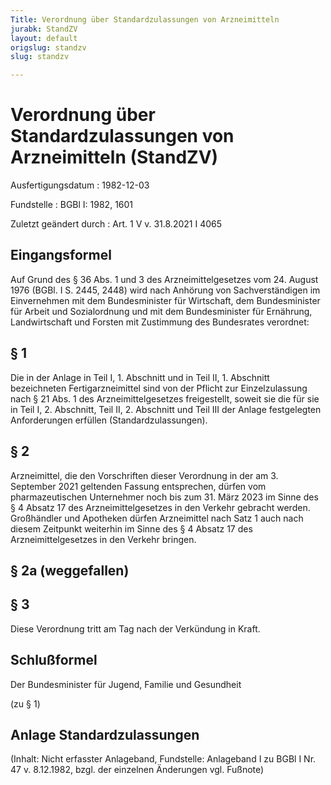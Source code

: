 ```yaml
---
Title: Verordnung über Standardzulassungen von Arzneimitteln
jurabk: StandZV
layout: default
origslug: standzv
slug: standzv

---
```


# Verordnung über Standardzulassungen von Arzneimitteln (StandZV)

Ausfertigungsdatum
:   1982-12-03

Fundstelle
:   BGBl I: 1982, 1601

Zuletzt geändert durch
:   Art. 1 V v. 31.8.2021 I 4065


## Eingangsformel

Auf Grund des § 36 Abs. 1 und 3 des Arzneimittelgesetzes vom 24.
August 1976 (BGBl. I S. 2445, 2448) wird nach Anhörung von
Sachverständigen im Einvernehmen mit dem Bundesminister für
Wirtschaft, dem Bundesminister für Arbeit und Sozialordnung und mit
dem Bundesminister für Ernährung, Landwirtschaft und Forsten mit
Zustimmung des Bundesrates verordnet:


## § 1

Die in der Anlage in Teil I, 1. Abschnitt und in Teil II, 1. Abschnitt
bezeichneten Fertigarzneimittel sind von der Pflicht zur
Einzelzulassung nach § 21 Abs. 1 des Arzneimittelgesetzes
freigestellt, soweit sie die für sie in Teil I, 2. Abschnitt, Teil II,
2\. Abschnitt und Teil III der Anlage festgelegten Anforderungen
erfüllen (Standardzulassungen).


## § 2

Arzneimittel, die den Vorschriften dieser Verordnung in der am 3.
September 2021 geltenden Fassung entsprechen, dürfen vom
pharmazeutischen Unternehmer noch bis zum 31. März 2023 im Sinne des §
4 Absatz 17 des Arzneimittelgesetzes in den Verkehr gebracht werden.
Großhändler und Apotheken dürfen Arzneimittel nach Satz 1 auch nach
diesem Zeitpunkt weiterhin im Sinne des § 4 Absatz 17 des
Arzneimittelgesetzes in den Verkehr bringen.


## § 2a (weggefallen)



## § 3

Diese Verordnung tritt am Tag nach der Verkündung in Kraft.


## Schlußformel

Der Bundesminister für Jugend, Familie und Gesundheit

(zu § 1)

## Anlage Standardzulassungen

(Inhalt: Nicht erfasster Anlageband,
Fundstelle: Anlageband I zu BGBl I Nr. 47 v. 8.12.1982,
bzgl. der einzelnen Änderungen vgl. Fußnote)

